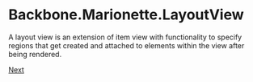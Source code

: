 # Backbone.Marionette.LayoutView

A layout view is an extension of item view with functionality to specify regions that get created and attached to elements within the view after being rendered.

[Next](A%20regions.md)